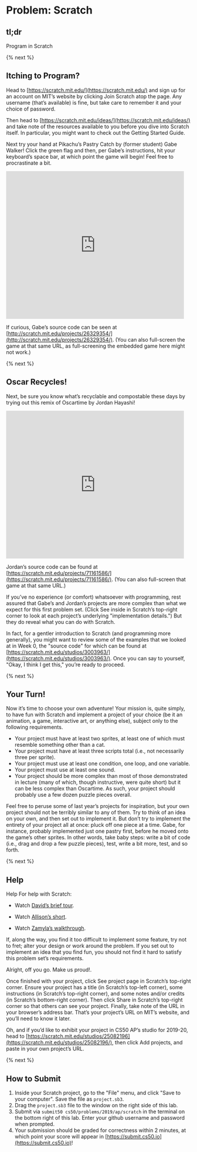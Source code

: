 # Problem: Scratch

## tl;dr

Program in Scratch

{% next %}

## Itching to Program?

Head to [https://scratch.mit.edu/](https://scratch.mit.edu/) and sign up for an account on MIT’s website by clicking Join Scratch atop the page. Any username (that’s available) is fine, but take care to remember it and your choice of password.

Then head to [https://scratch.mit.edu/ideas/](https://scratch.mit.edu/ideas/) and take note of the resources available to you before you dive into Scratch itself. In particular, you might want to check out the Getting Started Guide.

Next try your hand at Pikachu’s Pastry Catch by (former student) Gabe Walker! Click the green flag and then, per Gabe’s instructions, hit your keyboard’s space bar, at which point the game will begin! Feel free to procrastinate a bit.

<iframe allowtransparency="true" width="485" height="402" src="https://scratch.mit.edu/projects/embed/26329354/?autostart=false" frameborder="0" allowfullscreen="true"></iframe>

If curious, Gabe’s source code can be seen at [http://scratch.mit.edu/projects/26329354/](http://scratch.mit.edu/projects/26329354/). (You can also full-screen the game at that same URL, as full-screening the embedded game here might not work.)

{% next %}

## Oscar Recycles!

Next, be sure you know what’s recyclable and compostable these days by trying out this remix of Oscartime by Jordan Hayashi!

<iframe allowtransparency="true" width="485" height="402" src="https://scratch.mit.edu/projects/embed/71161586/?autostart=false" frameborder="0" allowfullscreen="true"></iframe>

Jordan’s source code can be found at [https://scratch.mit.edu/projects/71161586/](https://scratch.mit.edu/projects/71161586/). (You can also full-screen that game at that same URL.)

If you’ve no experience (or comfort) whatsoever with programming, rest assured that Gabe’s and Jordan’s projects are more complex than what we expect for this first problem set. (Click See inside in Scratch’s top-right corner to look at each project’s underlying "implementation details.") But they do reveal what you can do with Scratch.

In fact, for a gentler introduction to Scratch (and programming more generally), you might want to review some of the examples that we looked at in Week 0, the "source code" for which can be found at [https://scratch.mit.edu/studios/3003963/](https://scratch.mit.edu/studios/3003963/). Once you can say to yourself, "Okay, I think I get this," you’re ready to proceed.

{% next %}

## Your Turn!

Now it’s time to choose your own adventure! Your mission is, quite simply, to have fun with Scratch and implement a project of your choice (be it an animation, a game, interactive art, or anything else), subject only to the following requirements.

* Your project must have at least two sprites, at least one of which must resemble something other than a cat.
* Your project must have at least three scripts total (i.e., not necessarily three per sprite).
* Your project must use at least one condition, one loop, and one variable.
* Your project must use at least one sound.
* Your project should be more complex than most of those demonstrated in lecture (many of which, though instructive, were quite short) but it can be less complex than Oscartime. As such, your project should probably use a few dozen puzzle pieces overall.

Feel free to peruse some of last year’s projects for inspiration, but your own project should not be terribly similar to any of them. Try to think of an idea on your own, and then set out to implement it. But don’t try to implement the entirety of your project all at once: pluck off one piece at a time. Gabe, for instance, probably implemented just one pastry first, before he moved onto the game’s other sprites. In other words, take baby steps: write a bit of code (i.e., drag and drop a few puzzle pieces), test, write a bit more, test, and so forth.

{% next %}

## Help

Help
For help with Scratch:

* Watch [David’s brief tour](https://youtu.be/tveoFN0NHE0?list=PLhQjrBD2T383nc2LUdF5XWbyrsqiYy4nq).

* Watch [Allison’s short](https://youtu.be/52JoFF4HMA4).

* Watch [Zamyla’s walkthrough](https://youtu.be/697pD31GCZg).

If, along the way, you find it too difficult to implement some feature, try not to fret; alter your design or work around the problem. If you set out to implement an idea that you find fun, you should not find it hard to satisfy this problem set’s requirements.

Alright, off you go. Make us proud!.

Once finished with your project, click See project page in Scratch’s top-right corner. Ensure your project has a title (in Scratch’s top-left corner), some instructions (in Scratch’s top-right corner), and some notes and/or credits (in Scratch’s bottom-right corner). Then click Share in Scratch’s top-right corner so that others can see your project. Finally, take note of the URL in your browser’s address bar. That’s your project’s URL on MIT’s website, and you’ll need to know it later.

Oh, and if you’d like to exhibit your project in CS50 AP’s studio for 2019-20, head to [https://scratch.mit.edu/studios/25082196](https://scratch.mit.edu/studios/25082196/), then click Add projects, and paste in your own project’s URL.

{% next %}

## How to Submit

1. Inside your Scratch project, go to the "File" menu, and click "Save to your computer". Save the file as `project.sb3`.
2. Drag the `project.sb3` file to the window on the right side of this lab.
3. Submit via `submit50 cs50/problems/2019/ap/scratch` in the terminal on the bottom right of this lab. Enter your github username and password when prompted.
4. Your submission should be graded for correctness within 2 minutes, at which point your score will appear in [https://submit.cs50.io](https://submit.cs50.io)!

